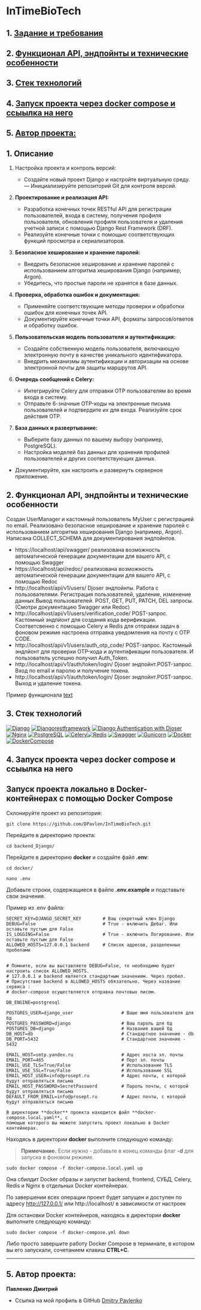 # InTimeBioTech

## 1. [Задание и требования](#1)
## 2. [Функционал API, эндпойнты и технические особенности](#2)
## 3. [Стек технологий](#3)
## 4. [Запуск проекта через docker compose и ссыылка на него](#4)
## 5. [Автор проекта:](#5)

## 1. Описание  <a id=1></a>
1. Настройка проекта и контроль версий:
    - Создайте новый проект Django и настройте виртуальную среду.
    — Инициализируйте репозиторий Git для контроля версий.

2. **Проектирование и реализация API:**
    - Разработка конечных точек RESTful API для регистрации пользователей, входа в систему, получения профиля пользователя, обновления профиля пользователя и удаления учетной записи с помощью Django Rest Framework (DRF).
    - Реализуйте конечные точки с помощью соответствующих функций просмотра и сериализаторов.

3. **Безопасное хеширование и хранение паролей:**
    - Внедрить безопасное хеширование и хранение паролей с использованием алгоритма хеширования Django (например, Argon).
    - Убедитесь, что простые пароли не хранятся в базе данных.

4. **Проверка, обработка ошибок и документация:**
    - Применяйте соответствующие методы проверки и обработки ошибок для конечных точек API.
    - Документируйте конечные точки API, форматы запросов/ответов и обработку ошибок.

5. **Пользовательская модель пользователя и аутентификация:**
    - Создайте собственную модель пользователя, включающую электронную почту в качестве уникального идентификатора.
    - Внедрить механизмы аутентификации и авторизации на основе электронной почты для защиты маршрутов API.

6. **Очередь сообщений с Celery:**
    - Интегрируйте Celery для отправки OTP пользователям во время входа в систему.
    - Отправьте 6-значные OTP-коды на электронные письма пользователей и подтвердите их для входа. Реализуйте срок действия OTP.

7. **База данных и развертывание:**
    - Выберите базу данных по вашему выбору (например, PostgreSQL).
    - Настройка моделей баз данных для хранения профилей пользователей и других соответствующих данных.
- Документируйте, как настроить и развернуть серверное приложение.



## 2. Функционал API, эндпойнты и технические особенности <a id=2></a>
Создан UserManager и кастомный пользователь MyUser с регистрацией по email. Реализовано безопасное хеширование и хранение паролей с использованием алгоритма хеширования Django (например, Argon). Написана COLLECT_SCHEMA для документирования эндпойнтов.
- https://localhost/api/swagger/ реализована возможность автоматической генерации документации для вашего API, с помощью Swagger
- https://localhost/api/redoc/ реализована возможность автоматической генерации документации для вашего API, с помощью Redoc
- http://localhost/api/v1/users/  Djoser эндпойнты. Работа с пользователями. Регистрация пользователей, удаление, изменение данных.Вывод пользователей. POST, GET, PUT, PATCH, DEL запросы.(Смотри документацию Swagger или Redoc)
- http://localhost/api/v1/users/verification_code/ POST-запрос. Кастомный эндпйонт для создания кода верификации. Соответсвенно с помощью  Celery и Redis для отправки задач в фоновом режиме настроена отправка уведомления на почту с OTP CODE.
- http://localhost/api/v1/users/auth_otp_code/  POST-запрос. Кастомный эндпйонт для проверки OTP-кода и аутентификации пользователя. И пользователь успешно получил Auth_Token.
- http://localhost/api/v1/auth/token/login/ Djoser эндпойнт.POST-запрос. Вход по email и паролю и получение токена.
- http://localhost/api/v1/auth/token/login/ Djoser эндпойнт.POST-запрос. Выход и удаление токена.

Пример функционала
[text](<../../Projects/InTimeBioTech/Отчет о тестировании/Функционал проекта.odt>)

## 3. Стек технологий <a id=3></a>
[![Django](https://img.shields.io/badge/Django-4.2.1-6495ED)](https://www.djangoproject.com) [![Djangorestframework](https://img.shields.io/badge/djangorestframework-3.14.0-6495ED)](https://www.django-rest-framework.org/) [![Django Authentication with Djoser](https://img.shields.io/badge/Django_Authentication_with_Djoser-2.2.0-6495ED)](https://djoser.readthedocs.io/en/latest/getting_started.html) [![Nginx](https://img.shields.io/badge/Nginx-1.21.3-green)](https://nginx.org/ru/)  [![PostgreSQL](https://img.shields.io/badge/PostgreSQL-16-blue)](https://www.postgresql.org/) [![Celery](https://img.shields.io/badge/Celery-%205.2.7-blue?style=flat-square&logo=celery)](https://docs.celeryq.dev/en/stable/)[![Redis](https://img.shields.io/badge/Redis-%205.0.0-blue?style=flat-square&logo=redis)](https://redis.io/) [![Swagger](https://img.shields.io/badge/Swagger-%201.21.7-blue?style=flat-square&logo=swagger)](https://swagger.io/) [![Gunicorn](https://img.shields.io/badge/Gunicorn-%2020.0.4-blue?style=flat-square&logo=gunicorn)](https://gunicorn.org/) [![Docker](https://img.shields.io/badge/Docker-%2024.0.5-blue?style=flat-square&logo=docker)](https://www.docker.com/) [![DockerCompose](https://img.shields.io/badge/Docker_Compose-%202.21.0-blue?style=flat-square&logo=docsdotrs)](https://docs.docker.com/compose/)

## 4. Запуск проекта через docker compose и ссыылка на него <a id=4></a>

## Запуск проекта локально в Docker-контейнерах с помощью Docker Compose

Склонируйте проект из репозитория:

```shell
git clone https://github.com/DPavlen/InTimeBioTech.git
```


Перейдите в директорию проекта:

```shell
cd backend_Django/
```

Перейдите в директорию **docker** и создайте файл **.env**:

```shell
cd docker/
```

```shell
nano .env
```

Добавьте строки, содержащиеся в файле **.env.example** и подставьте 
свои значения.

Пример из .env файла:

```dotenv
SECRET_KEY=DJANGO_SECRET_KEY        # Ваш секретный ключ Django
DEBUG=False                         # True - включить Дебаг. Или оставьте пустым для False
IS_LOGGING=False                    # True - включить Логирование. Или оставьте пустым для False
ALLOWED_HOSTS=127.0.0.1 backend     # Список адресов, разделенных пробелами


# Помните, если вы выставляете DEBUG=False, то необходимо будет настроить список ALLOWED_HOSTS.
# 127.0.0.1 и backend является стандартным значением. Через пробел.
# Присутствие backend в ALLOWED_HOSTS обязательно. Через название сервиса :
# docker-compose осуществляется отправка почтовых писем.

DB_ENGINE=postgresql

POSTGRES_USER=django_user                  # Ваше имя пользователя для бд
POSTGRES_PASSWORD=django                   # Ваш пароль для бд
POSTGRES_DB=django                         # Название вашей бд
DB_HOST=db                                 # Стандартное значение - db
DB_PORT=5432                               # Стандартное значение - 5432

EMAIL_HOST=smtp.yandex.ru                  # Адрес хоста эл. почты
EMAIL_PORT=465                             # Порт эл. почты
EMAIL_USE_TLS=True/False                   # Использование TLS
EMAIL_USE_SSL=True/False                   # Использование SSL
EMAIL_HOST_USER=info@prosept.ru            # Адрес почты, с которой будут отправляться письма
EMAIL_HOST_PASSWORD=SecretPassword         # Пароль почты, с которой будут отправляться письма
DEFAULT_FROM_EMAIL=info@prosept.ru         # Адрес почты, с которой будут отправляться письма
```

```shell
В директории **docker** проекта находится файл **docker-compose.local.yaml**, с 
помощью которого вы можете запустить проект локально в Docker контейнерах.
```

Находясь в директории **docker** выполните следующую команду:

> **Примечание.** Если нужно - добавьте в конец команды флаг **-d** для запуска
> в фоновом режиме.

```shell
sudo docker compose -f docker-compose.local.yaml up
```
Она сбилдит Docker образы и запустит backend, frontend, СУБД, Celery, Redis 
и Nginx в отдельных Docker контейнерах.

По завершении всех операции проект будет запущен и доступен по адресу
http://127.0.0.1/ или http://localhost/ в зависимости от настроек

Для остановки Docker контейнеров, находясь в директории **docker** выполните 
следующую команду:

```shell
sudo docker compose -f docker-compose.yml down
```

Либо просто завершите работу Docker Compose в терминале, в котором вы его
запускали, сочетанием клавиш **CTRL+C**.

***
 
## 5. Автор проекта: <a id=5></a> 

**Павленко Дмитрий**  
- Ссылка на мой профиль в GitHub [Dmitry Pavlenko](https://github.com/DPavlen)  
